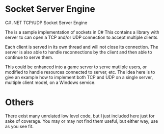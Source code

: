 # Socket Server Engine
C# .NET TCP/UDP Socket Server Engine

The is a sample implementation of sockets in C#
This contains a library with server to can open a TCP and/or UDP connection to accept multiple clients.

Each client is served in its own thread and will not close its connection. The server is also able to handle reconnections by the client and then able to continue to serve them.

This could be enhanced into a game server to serve mutliple users, or modified to handle resources connected to server, etc.
The idea here is to give an example how to implement both TCP and UDP on a single server, multiple client model, on a Windows service.


# Others
There exist many unrelated low level code, but I just included here just for sake of coverage.
You may or may not find them useful, but either way, use as you see fit.
